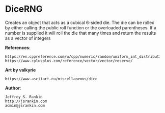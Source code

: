 # DiceRNG
Creates an object that acts as a cubical 6-sided die. The die can be rolled by either calling the public roll function or the overloaded parentheses. If a number is supplied it will roll the die that many times and return the results as a vector of integers


**References**:

	https://en.cppreference.com/w/cpp/numeric/random/uniform_int_distribution
	https://www.cplusplus.com/reference/vector/vector/reserve/

**Art by valkyrie**
	
	https://www.asciiart.eu/miscellaneous/dice

**Author**:

	Jeffrey S. Rankin
	http://jsrankin.com
	admin@jsrankin.com
